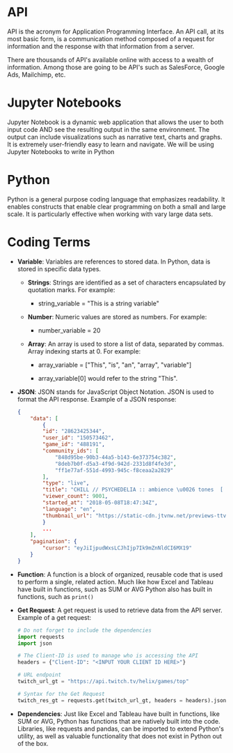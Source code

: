 # API

API is the acronym for Application Programming Interface. An API call, at its most basic form, is a communication method composed of a request for information and the response with that information from a server.

There are thousands of API's available online with access to a wealth of information. Among those are going to be API's such as SalesForce, Google Ads, Mailchimp, etc.

# Jupyter Notebooks

Jupyter Notebook is a dynamic web application that allows the user to both input code AND see the resulting output in the same environment. The output can include visualizations such as narrative text, charts and graphs. It is extremely user-friendly easy to learn and navigate. We will be using Jupyter Notebooks to write in Python

# Python

Python is a general purpose coding language that emphasizes readability. It enables constructs that enable clear programming on both a small and large scale. It is particularly effective when working with vary large data sets.

# Coding Terms

* **Variable**: Variables are references to stored data. In Python, data is stored in specific data types.
    
    * **Strings**: Strings are identified as a set of characters encapsulated by quotation marks. For example:
     
        * string_variable = "This is a string variable"
    
    * **Number**: Numeric values are stored as numbers. For example:

        * number_variable = 20

    * **Array**: An array is used to store a list of data, separated by commas. Array indexing starts at 0. For example:

        * array_variable = ["This", "is", "an", "array", "variable"]

        * array_variable[0] would refer to the string "This".

* **JSON**: JSON stands for JavaScript Object Notation. JSON is used to format the API response. Example of a JSON response:

    ```JSON
    {
        "data": [
            {
            "id": "28623425344",
            "user_id": "150573462",
            "game_id": "488191",
            "community_ids": [
                "848d95be-90b3-44a5-b143-6e373754c382",
                "8deb7b0f-d5a3-4f9d-942d-2331d8f4fe3d",
                "ff1e77af-551d-4993-945c-f8ceaa2a2829"
            ],
            "type": "live",
            "title": "CHILL // PSYCHEDELIA :: ambience \u0026 tones  [ !visuals ]",
            "viewer_count": 9001,
            "started_at": "2018-05-08T18:47:34Z",
            "language": "en",
            "thumbnail_url": "https://static-cdn.jtvnw.net/previews-ttv/live_user_amorelandra-{width}x{height}.jpg"
            }
            ...
        ],
        "pagination": {
            "cursor": "eyJiIjpudWxsLCJhIjp7Ik9mZnNldCI6MX19"
        }
    }
    ```

* **Function**: A function is a block of organized, reusable code that is used to perform a single, related action. Much like how Excel and Tableau have built in functions, such as SUM or AVG Python also has built in functions, such as `print()`

* **Get Request**: A get request is used to retrieve data from the API server. Example of a get request:

    ```python
    # Do not forget to include the dependencies
    import requests
    import json

    # The Client-ID is used to manage who is accessing the API
    headers = {"Client-ID": "<INPUT YOUR CLIENT ID HERE>"}

    # URL endpoint
    twitch_url_gt = "https://api.twitch.tv/helix/games/top"

    # Syntax for the Get Request
    twitch_res_gt = requests.get(twitch_url_gt, headers = headers).json()
    ```

* **Dependencies**: Just like Excel and Tableau have built in functions, like SUM or AVG, Python has functions that are natively built into the code. Libraries, like requests and pandas, can be imported to extend Python's utility, as well as valuable functionality that does not exist in Python out of the box.